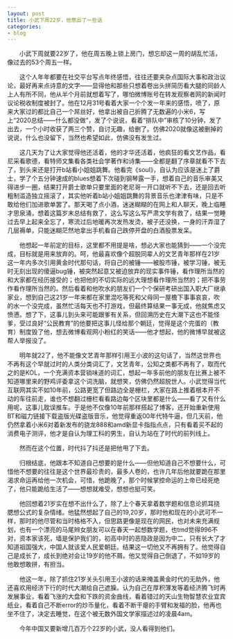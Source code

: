 ```yaml
---
layout: post
title: 小武下周22岁，他憋出了一些话
categories:
- blog
---
```


　　小武下周就要22岁了，他在周五晚上锁上房门，想忘却这一周的胡乱忙活，像过去的53个周五一样。  

　　这个人年年都要在社交平台写点年终感悟，往往还要夹杂点国际大事和政治议论，最好再来点诗意的文字——显得他和那些只想着卷出头拼简历看大腿的同龄人上人有所不同，他从半个月前就想着写了，哪怕微博账号在转发观察者网的新闻时议论税收制度被封了。他在12月31号看着大家一个个发一年来的感悟，喷了，原来大家过的都比自己一个屌丝好，他拿出被自己折腾了无数遍的小米6，写上“2020总结——什么都没做”，发了个说说，看着“排队中”审核了10分钟，发了出去，一个小时收获了两三个赞，自讨无趣，给删了。仿佛2020就像这被删掉的说说，什么也没留下，当然也希望如此，仿佛没有发生过。  
  
　　这几天为了让大家觉得他还活着，他的才华还活着，他疯狂的看文艺作品，看尼采看歌德，看特师文集看各类社会学著作和诗集——全都是翻了序章就看不下去了，到头来还是打开b站看小姐姐跳舞。他看完《soul》，自认为应该是迷上了爵士，学了个五分钟速成的blues想着下次碰到钢琴露一手，想着自己的音乐审美又得进步一圈，结果打开爵士歌单只要里面的老尼哥一开口就听不下去，还是回去听粗制滥造独立摇滚了，其实他听着b站小姐姐跳舞的背景音乐也津津有味，只是不敢给他们加进歌单罢了。那天喝了点小酒，迷迷糊糊的在网上和人聊天，晚上临睡才思泉涌，想着这篇岁末总结有救了，这么写这么写严肃文学有救了，结果一觉睡过去早上起来全忘了，寒流过后地暖再次发热发烫，被子还没换，一身的汗弄湿了几层褥单，只能迷糊茫然地拿出手机看自己跌停开盘的白酒股票发呆。  

　　他想起一年前定的目标，这里都不用提是啥，想必大家也能猜到——一个没完成，目标就是用来放弃的。呵，他最喜欢像个超脱同辈人的文艺青年那样在21岁这一年内多次引用黄金时代那句话，将自己的被锤——被股市锤，被学习锤，被无时无刻出现的傻逼bug锤，被突然起意又被迫放弃的现实事件锤，看作理所当然的和大家都在经历接受的；也把他的不切实际的远大理想看作理所当然的；把不事劳作看作理所当然的。然后看着和他吹水的朋友们一个个保研考研出国入职大厂继承家业，想到自己这21岁一年来都在家里混吃等死和父母同一屋檐下事事哀哀，吹的水一个没完成，虽然忙活每天也不打游戏，但最终算结果一事无成，他就焦虑又愤懑。想了下，这事儿到头来可能跟爹有关系，但回溯历史在大潮下这也不能怪爹，受过良好“公民教育”的他要把这事儿怪给那个朝廷，觉得是这个完蛋的（教育）制度毁了他，想去微博看观网小粉红的笑话——他才想起，他的微博早就被这帮人举报没了。  

　　明年就22了，他不能像文艺青年那样引用王小波的这句话了，当然这世界也不再有这个早就过时的人类分类词汇了，文艺青年，公知之类都不再有了，取而代之的是KOL，一个充满资本营销味道的词汇，想起一年多前他的朋友在比赛上被不知道哪里来的野鸡评委拿这个词洗脑，就想笑，仿佛仍然超脱世人。小武觉得当代互联网其实不如10年前，公路更宽了但路边全是栅栏，大家在路上推着根本开不动的车往前走，谁也不想翻过栅栏看看路边每个区块里都是什么——看了又有什么用呢，这事儿耽误推车。于是他不仅像10年前那样搭起了博客，还开始重新使用BT和磁力链接下载盗版光碟盗版音乐，他觉得重返00年代特牛逼，但几天前，他仍然拿着小米6对着新发布的骁龙888和amd新显卡指指点点，只有看着买不起的消费电子测评，他才是自认为理工科的男生，自认为站在了时代的前列线上。  

　　然而在这个位置，时代抖了抖还是把他甩了下去。  

　　归根结底，他跟本不知道自己想要的是什么——但他知道自己不想要什么，可惜他不想要的往往是这个世界最珍贵的，最多人卷的，也许几年后他就要跪在那里渴求命运再给他一次机会，可惜，他跪晚了，那个时候掌控命运的上帝已经死绝了，他只能跪给生活了——想想就难受，想想也挺可笑。  

　　他回想着21岁实在想不出什么了，除了上个春天拿着数学题和信息论抓耳挠腮想公式的复杂情绪。他猛然想起了自己的19,20岁，那时他和现在的小武可不一样，那时的他尽管和当时格格不入，但思路更像是现在的网民，也对未来充满规划，也有一个漂亮的马尾辫女朋友可以在春天一起想数学题，也tmd觉得996不对，资本家该死，墙是保护我们的，初高中时的恶隐政是因为中二，只有长大了才知道祖国强大，中国人就该爱人民爱朝廷。结果这一切他又不再拥有了。他觉得自己是成长了，成长到绝对会让19岁的他不屑。他又觉得自己倒退了，不如19岁的他敢想敢拼，有担当。  

　　他这一年，除了抓住21岁关头引用王小波的话来掩盖黄金时代的无助外，他还喜欢用经济下行的时代大潮给自己遮臊。认为自己在厚积薄发等着经济腾飞时再发展事业，看着飞涨的大盘和下跌的资金曲线，看着错过的天山生物智慧农业宜宾纸业，看着自己不断error的炒币量化，看着不断干瘪的手臂和发福的脸，他再也坐不住了，决定去睡觉，在这个被无数外国文学家描述过的凌晨4am。  

　　今年中国又要新增几百万个22岁的小武，没人看得到他们。
  
  
  
  
  
  
  
